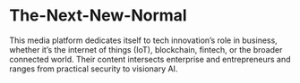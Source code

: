 # The-Next-New-Normal

This media platform dedicates itself to tech innovation’s role in business, 
whether it’s the internet of things (IoT), blockchain, fintech, or the broader connected world. 
Their content intersects enterprise and entrepreneurs and ranges from practical security to visionary AI.
